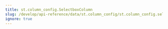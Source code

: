 ```yaml
---
title: st.column_config.SelectboxColumn
slug: /develop/api-reference/data/st.column_config/st.column_config.selectboxcolumn
ignore: true
---
```


<Autofunction function="streamlit.column_config.SelectboxColumn" />

